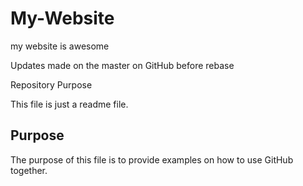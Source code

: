 # My-Website

my website is awesome

Updates made on the master on GitHub before rebase

Repository Purpose

This file is just a readme file.

## Purpose

The purpose of this file is to provide examples
on how to use GitHub together.